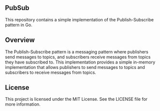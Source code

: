 ## PubSub

This repository contains a simple implementation of the Publish-Subscribe pattern in Go.

## Overview

The Publish-Subscribe pattern is a messaging pattern where publishers send messages to topics, and subscribers receive messages from topics they have subscribed to. This implementation provides a simple in-memory implementation that allows publishers to send messages to topics and subscribers to receive messages from topics.

## License

This project is licensed under the MIT License. See the LICENSE file for more information.